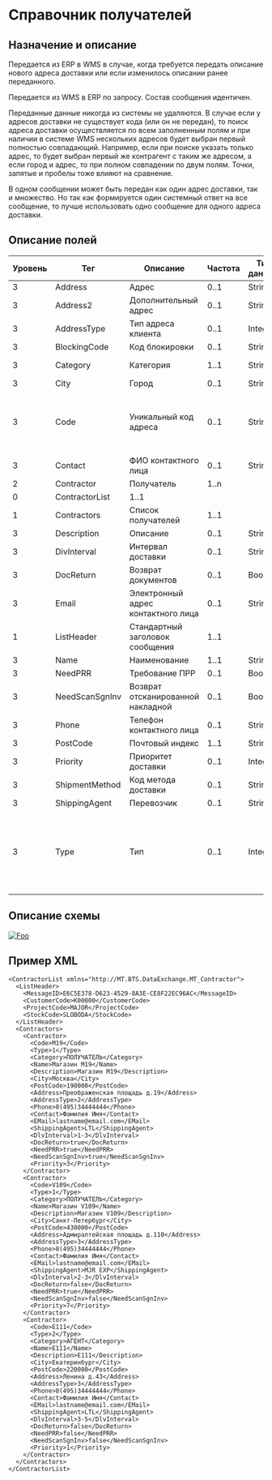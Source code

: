 # Справочник получателей

## Назначение и описание
Передается из ERP в WMS в случае, когда требуется передать описание нового адреса доставки или если изменилось описании ранее переданного.

Передается из WMS в ERP по запросу. Состав сообщения идентичен.

Переданные данные никогда из системы не удаляются. В случае если у адресов доставки не существует кода (или он не передан), то поиск адреса доставки осуществляется по всем заполненным полям и при наличии в системе WMS нескольких адресов будет выбран первый полностью совпадающий. Например, если при поиске указать только адрес, то будет выбран первый же контрагент с таким же адресом, а если город и адрес, то при полном совпадении по двум полям. Точки, запятые и пробелы тоже влияют на сравнение.

В одном сообщении может быть передан как один адрес доставки, так и множество. Но так как формируется один системный ответ на все сообщение, то лучше использовать одно сообщение для одного адреса доставки.

## Описание полей
| Уровень | Тег            | Описание                           | Частота | Тип данных | Размер поля | Комментарий                                                           
| ------- | -------------- | ---------------------------------- | ------- | ---------- | ----------- | --------------------------------------------------------------------- 
| 3       | Address        | Адрес                              | 0..1    | String     | 250         |                                                                       
| 3       | Address2       | Дополнительный адрес               | 0..1    | String     | 250         |                                                                       
| 3       | AddressType    | Тип адреса клиента                | 0..1    | Integer    |             |0 – Розничный<br />1 – Оптовый                                                                        
| 3       | BlockingCode   | Код блокировки                     | 0..1    | String     | 10          |                                                                       
| 3       | Category       | Категория                         | 1..1    | String     | 20          |Получатель<br />Агент                                                                                                                              
| 3       | City           | Город                              | 0..1    | String     | 30          |                                                                       
| 3       | Code           | Уникальный код адреса              | 0..1    | String     | 20          | В случае отсутствия при передаче, код будет сформирован автоматически 
| 3       | Contact        | ФИО контактного лица               | 0..1    | String     | 250         |                                                                       
| 2       | Contractor     | Получатель                         | 1..n    |            |             |                                                                       
| 0       | ContractorList | 1..1                               |         |            |             |
| 1       | Contractors    | Список получателей                 | 1..1    |            |             |                                                                       
| 3       | Description    | Описание                           | 0..1    | String     | 200         |                                                                       
| 3       | DivInterval    | Интервал доставки                  | 0..1    | String     | 50          |                                                                       
| 3       | DocReturn      | Возврат документов                 | 0..1    | Boolean    |             |                                                                       
| 3       | Email          | Электронный адрес контактного лица | 0..1    | String     | 200         |                                                                       
| 1       | ListHeader     | Стандартный заголовок сообщения    | 1..1    |            |             | Общая структура сообщения                                             
| 3       | Name           | Наименование                       | 1..1    | String     | 100         |                                                                       
| 3       | NeedPRR        | Требование ПРР                     | 0..1    | Boolean    |             |                                                                       
| 3       | NeedScanSgnInv | Возврат отсканированной накладной  | 0..1    | Boolean    |             |                                                                       
| 3       | Phone          | Телефон контактного лица           | 0..1    | String     | 100         |                                                                       
| 3       | PostCode       | Почтовый индекс                    | 1..1    | String     | 30          |                                                                       
| 3       | Priority       | Приоритет доставки                 | 0..1    | Integer    |             |                                                                       
| 3       | ShipmentMethod | Код метода доставки                | 0..1    | String     | 10          |                                                                       
| 3       | ShippingAgent  | Перевозчик                         | 0..1    | String     | 10          |                                                                       
| 3       | Type           | Тип                                | 0..1    | Integer    |             | 0 – Получатель<br />1 – Плательщик<br />2 – Прочее<br />3 – Поставщик<br />4 – Склад<br />5 - Заказчик                                                                    

## Описание схемы
<a href="/XSD/MT_Contractor.xsd" rel="XSD">![Foo](https://user-images.githubusercontent.com/22858622/134012526-73d1b128-a2cd-4d14-8a13-10f81a57c04f.png)</a>

## Пример XML
```
<ContractorList xmlns="http://MT.BTS.DataExchange.MT_Contractor">
  <ListHeader>
    <MessageID>E6C5E378-D623-4529-8A3E-CE8F22EC96AC</MessageID>
    <CustomerCode>К00000</CustomerCode>
    <ProjectCode>MAJOR</ProjectCode>
    <StockCode>SLOBODA</StockCode>
  </ListHeader>
  <Contractors>
    <Contractor>
      <Code>M19</Code>
      <Type>1</Type>
      <Category>ПОЛУЧАТЕЛЬ</Category>
      <Name>Магазин М19</Name>
      <Description>Магазин М19</Description>
      <City>Москва</City>
      <PostCode>190000</PostCode>
      <Address>Преображенская площадь д.19</Address>
      <AddressType>2</AddressType>
      <Phone>8(495)34444444</Phone>
      <Contact>Фамилия Имя</Contact>
      <EMail>lastname@email.com</EMail>
      <ShippingAgent>LTL</ShippingAgent>
      <DlvInterval>1-3</DlvInterval>
      <DocReturn>true</DocReturn>
      <NeedPRR>true</NeedPRR>
      <NeedScanSgnInv>true</NeedScanSgnInv>
      <Priority>3</Priority>
    </Contractor>
    <Contractor>
      <Code>V109</Code>
      <Type>1</Type>
      <Category>ПОЛУЧАТЕЛЬ</Category>
      <Name>Магазин V109</Name>
      <Description>Магазин V109</Description>
      <City>Санкт-Петербург</City>
      <PostCode>430000</PostCode>
      <Address>Адмиралтейская площадь д.110</Address>
      <AddressType>3</AddressType>
      <Phone>8(495)34444444</Phone>
      <Contact>Фамилия Имя</Contact>
      <EMail>lastname@email.com</EMail>
      <ShippingAgent>MJR EXP</ShippingAgent>
      <DlvInterval>2-3</DlvInterval>
      <DocReturn>false</DocReturn>
      <NeedPRR>true</NeedPRR>
      <NeedScanSgnInv>false</NeedScanSgnInv>
      <Priority>7</Priority>
    </Contractor>
    <Contractor>
      <Code>E111</Code>
      <Type>2</Type>
      <Category>АГЕНТ</Category>
      <Name>E111</Name>
      <Description>E111</Description>
      <City>Екатеринбург</City>
      <PostCode>220000</PostCode>
      <Address>Ленина д.43</Address>
      <AddressType>3</AddressType>
      <Phone>8(495)34444444</Phone>
      <Contact>Фамилия Имя</Contact>
      <EMail>lastname@email.com</EMail>
      <ShippingAgent>LTL</ShippingAgent>
      <DlvInterval>3-5</DlvInterval>
      <DocReturn>false</DocReturn>
      <NeedPRR>false</NeedPRR>
      <NeedScanSgnInv>false</NeedScanSgnInv>
      <Priority>1</Priority>
    </Contractor>
  </Contractors>
</ContractorList>
```
